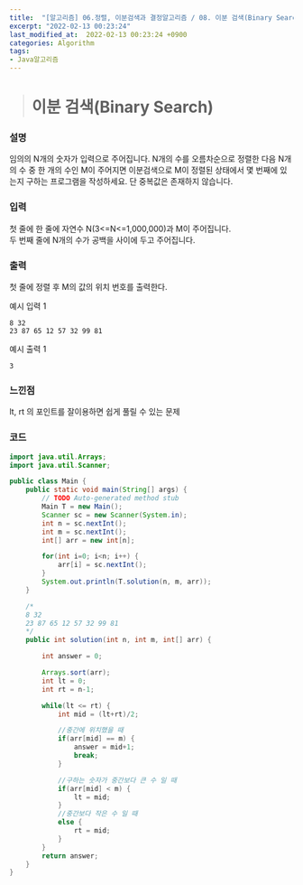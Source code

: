 ```yaml
---
title:  "[알고리즘] 06.정렬, 이분검색과 결정알고리즘 / 08. 이분 검색(Binary Search) 이분 탐색"
excerpt: "2022-02-13 00:23:24"
last_modified_at:  2022-02-13 00:23:24 +0900
categories: Algorithm
tags:
- Java알고리즘
---
```


># 이분 검색(Binary Search)  

### 설명  

임의의 N개의 숫자가 입력으로 주어집니다. N개의 수를 오름차순으로 정렬한 다음 N개의 수 중 한 개의 수인 M이 주어지면 이분검색으로 M이 정렬된 상태에서 몇 번째에 있는지 구하는 프로그램을 작성하세요. 단 중복값은 존재하지 않습니다.   


### 입력  

첫 줄에 한 줄에 자연수 N(3<=N<=1,000,000)과 M이 주어집니다.  
두 번째 줄에 N개의 수가 공백을 사이에 두고 주어집니다.  


### 출력  

첫 줄에 정렬 후 M의 값의 위치 번호를 출력한다.  


예시 입력 1   
```
8 32
23 87 65 12 57 32 99 81
```
예시 출력 1  
```
3
```

### 느낀점  

lt, rt 의 포인트를 잘이용하면 쉽게 풀릴 수 있는 문제   


### 코드  

```java
import java.util.Arrays;
import java.util.Scanner;

public class Main {
	public static void main(String[] args) {
		// TODO Auto-generated method stub
		Main T = new Main();
		Scanner sc = new Scanner(System.in);
		int n = sc.nextInt();
		int m = sc.nextInt();
		int[] arr = new int[n];

		for(int i=0; i<n; i++) {
			arr[i] = sc.nextInt();
		}
		System.out.println(T.solution(n, m, arr));
	}

	/*
	8 32
	23 87 65 12 57 32 99 81
	*/
	public int solution(int n, int m, int[] arr) {

		int answer = 0;

		Arrays.sort(arr);
		int lt = 0;
		int rt = n-1;

		while(lt <= rt) {
			int mid = (lt+rt)/2;

			//중간에 위치했을 때
			if(arr[mid] == m) {
				answer = mid+1;
				break;
			}

			//구하는 숫자가 중간보다 큰 수 일 때
			if(arr[mid] < m) {
				lt = mid;
			}
			//중간보다 작은 수 일 때
			else {
				rt = mid;
			}
		}
		return answer;
	}
}

```
